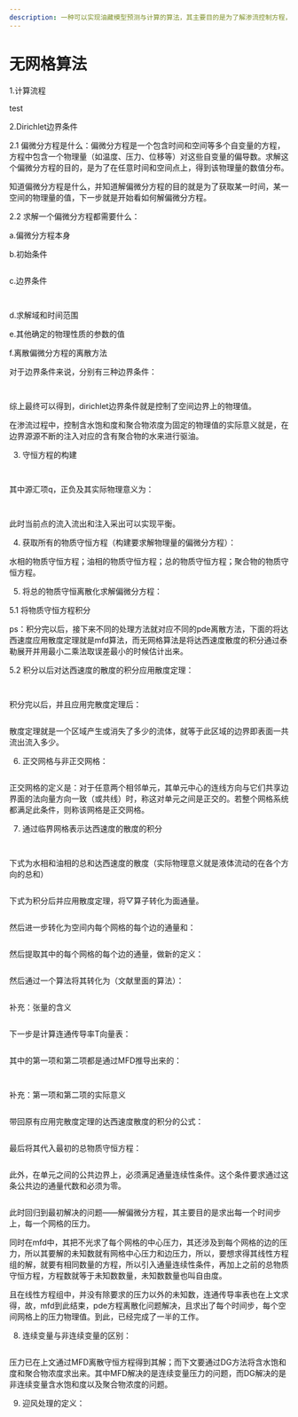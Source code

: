 ```yaml
---
description: 一种可以实现油藏模型预测与计算的算法，其主要目的是为了解渗流控制方程，即一个非稳态偏微分方程。
---
```


# 无网格算法

1.计算流程

test

2.Dirichlet边界条件

2.1 偏微分方程是什么：偏微分方程是一个包含时间和空间等多个自变量的方程，方程中包含一个物理量（如温度、压力、位移等）对这些自变量的偏导数。求解这个偏微分方程的目的，是为了在任意时间和空间点上，得到该物理量的数值分布。

知道偏微分方程是什么，并知道解偏微分方程的目的就是为了获取某一时间，某一空间的物理量的值，下一步就是开始看如何解偏微分方程。

2.2 求解一个偏微分方程都需要什么：

a.偏微分方程本身

b.初始条件

<figure><img src=".gitbook/assets/image (1) (1) (1) (1).png" alt=""><figcaption></figcaption></figure>

c.边界条件

<figure><img src=".gitbook/assets/image (3) (1) (1).png" alt=""><figcaption></figcaption></figure>

<figure><img src=".gitbook/assets/image (8).png" alt=""><figcaption></figcaption></figure>

d.求解域和时间范围

e.其他确定的物理性质的参数的值

f.离散偏微分方程的离散方法

对于边界条件来说，分别有三种边界条件：

<figure><img src=".gitbook/assets/image (2) (1) (1).png" alt=""><figcaption></figcaption></figure>

<figure><img src=".gitbook/assets/image (1) (1) (1).png" alt=""><figcaption></figcaption></figure>

综上最终可以得到，dirichlet边界条件就是控制了空间边界上的物理值。

在渗流过程中，控制含水饱和度和聚合物浓度为固定的物理值的实际意义就是，在边界源源不断的注入对应的含有聚合物的水来进行驱油。

3. 守恒方程的构建

<figure><img src=".gitbook/assets/image (4) (1).png" alt=""><figcaption></figcaption></figure>

<figure><img src=".gitbook/assets/image (5).png" alt=""><figcaption></figcaption></figure>

其中源汇项q，正负及其实际物理意义为：

<figure><img src=".gitbook/assets/image (6).png" alt=""><figcaption></figcaption></figure>

<figure><img src=".gitbook/assets/image (7).png" alt=""><figcaption></figcaption></figure>

此时当前点的流入流出和注入采出可以实现平衡。

4. 获取所有的物质守恒方程（构建要求解物理量的偏微分方程）：

水相的物质守恒方程；油相的物质守恒方程；总的物质守恒方程；聚合物的物质守恒方程。

5. 将总的物质守恒离散化求解偏微分方程：

5.1 将物质守恒方程积分

ps：积分完以后，接下来不同的处理方法就对应不同的pde离散方法，下面的将达西速度应用散度定理就是mfd算法，而无网格算法是将达西速度散度的积分通过泰勒展开并用最小二乘法取误差最小的时候估计出来。

5.2 积分以后对达西速度的散度的积分应用散度定理：

<figure><img src=".gitbook/assets/image (1) (1).png" alt=""><figcaption></figcaption></figure>

<figure><img src=".gitbook/assets/image (3) (1).png" alt=""><figcaption></figcaption></figure>

积分完以后，并且应用完散度定理后：

<figure><img src=".gitbook/assets/image (2) (1).png" alt=""><figcaption></figcaption></figure>

散度定理就是一个区域产生或消失了多少的流体，就等于此区域的边界即表面一共流出流入多少。

6. 正交网格与非正交网格：

<figure><img src=".gitbook/assets/QQ_1753779989446.png" alt=""><figcaption></figcaption></figure>

正交网格的定义是：对于任意两个相邻单元，其单元中心的连线方向与它们共享边界面的法向量方向一致（或共线）时，称这对单元之间是正交的。若整个网格系统都满足此条件，则称该网格是正交网格。

7. 通过临界网格表示达西速度的散度的积分

<figure><img src=".gitbook/assets/image (10).png" alt=""><figcaption></figcaption></figure>

<figure><img src=".gitbook/assets/image (11).png" alt=""><figcaption></figcaption></figure>

下式为水相和油相的总和达西速度的散度（实际物理意义就是液体流动的在各个方向的总和）

<figure><img src=".gitbook/assets/QQ_1753781788925.png" alt=""><figcaption></figcaption></figure>

下式为积分后并应用散度定理，将▽算子转化为面通量。

<figure><img src=".gitbook/assets/image (12).png" alt=""><figcaption></figcaption></figure>

然后进一步转化为空间内每个网格的每个边的通量和：

<figure><img src=".gitbook/assets/image (13).png" alt=""><figcaption></figcaption></figure>

然后提取其中的每个网格的每个边的通量，做新的定义：

<figure><img src=".gitbook/assets/image (14).png" alt=""><figcaption></figcaption></figure>

然后通过一个算法将其转化为（文献里面的算法）：

<figure><img src=".gitbook/assets/image (9).png" alt=""><figcaption></figcaption></figure>

补充：张量的含义

<figure><img src=".gitbook/assets/image (15).png" alt=""><figcaption></figcaption></figure>

下一步是计算连通传导率T向量表：

<figure><img src=".gitbook/assets/image (16).png" alt=""><figcaption></figcaption></figure>

其中的第一项和第二项都是通过MFD推导出来的：

<figure><img src=".gitbook/assets/image (17).png" alt=""><figcaption></figcaption></figure>

<figure><img src=".gitbook/assets/image (1).png" alt=""><figcaption></figcaption></figure>

补充：第一项和第二项的实际意义

<figure><img src=".gitbook/assets/image.png" alt=""><figcaption></figcaption></figure>

带回原有应用完散度定理的达西速度散度的积分的公式：

<figure><img src=".gitbook/assets/image (2).png" alt=""><figcaption></figcaption></figure>

最后将其代入最初的总物质守恒方程：

<figure><img src=".gitbook/assets/image (3).png" alt=""><figcaption></figcaption></figure>

此外，在单元之间的公共边界上，必须满足通量连续性条件。这个条件要求通过这条公共边的通量代数和必须为零。

<figure><img src=".gitbook/assets/image (18).png" alt=""><figcaption></figcaption></figure>

此时回归到最初解决的问题——解偏微分方程，其主要目的是求出每一个时间步上，每一个网格的压力。

同时在mfd中，其把不光求了每个网格的中心压力，其还涉及到每个网格的边的压力，所以其要解的未知数就有网格中心压力和边压力，所以，要想求得其线性方程组的解，就要有相同数量的方程，所以引入通量连续性条件，再加上之前的总物质守恒方程，方程数就等于未知数数量，未知数数量也叫自由度。

且在线性方程组中，并没有除要求的压力以外的未知数，连通传导率表也在上文求得，故，mfd到此结束，pde方程离散化问题解决，且求出了每个时间步，每个空间网格上的压力物理值。到此，已经完成了一半的工作。

8. 连续变量与非连续变量的区别：

<figure><img src=".gitbook/assets/image (19).png" alt=""><figcaption></figcaption></figure>

压力已在上文通过MFD离散守恒方程得到其解；而下文要通过DG方法将含水饱和度和聚合物浓度求出来。其中MFD解决的是连续变量压力的问题，而DG解决的是非连续变量含水饱和度以及聚合物浓度的问题。

9. 迎风处理的定义：

<figure><img src=".gitbook/assets/image (20).png" alt=""><figcaption></figcaption></figure>

